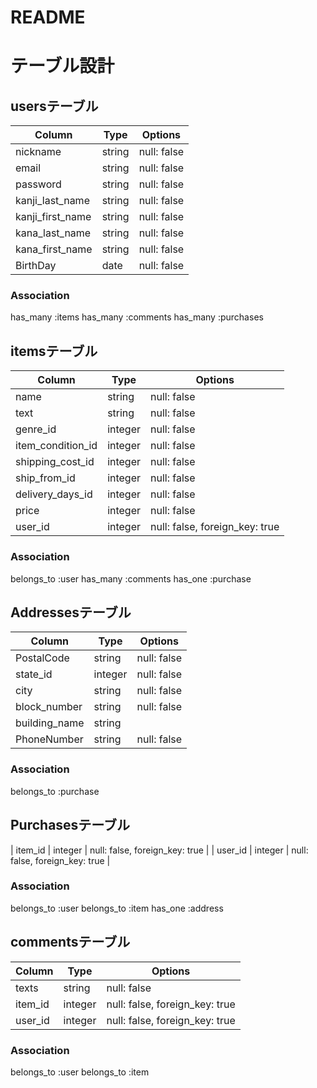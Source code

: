 # README

# テーブル設計

## usersテーブル
| Column            | Type   | Options     |
| ----------------- | ------ | ----------- |
| nickname          | string | null: false |
| email             | string | null: false |
| password          | string | null: false |
| kanji_last_name   | string | null: false |
| kanji_first_name  | string | null: false |
| kana_last_name    | string | null: false |
| kana_first_name   | string | null: false |
| BirthDay          | date   | null: false |

### Association
has_many :items
has_many :comments
has_many :purchases


## itemsテーブル
| Column            | Type    | Options                        |
| ----------------- | ------- | ------------------------------ |
| name              | string  | null: false                    |
| text              | string  | null: false                    |
| genre_id          | integer | null: false                    |
| item_condition_id | integer | null: false                    |
| shipping_cost_id  | integer | null: false                    |
| ship_from_id      | integer | null: false                    |
| delivery_days_id  | integer | null: false                    |
| price             | integer | null: false                    |
| user_id           | integer | null: false, foreign_key: true |

### Association
belongs_to :user
has_many :comments
has_one :purchase


## Addressesテーブル
| Column        | Type    | Options                        |
| ------------- | ------- | ------------------------------ |
| PostalCode    | string  | null: false                    |
| state_id      | integer | null: false                    |
| city          | string  | null: false                    |
| block_number  | string  | null: false                    |
| building_name | string  |                                |
| PhoneNumber   | string  | null: false                    |

### Association
belongs_to :purchase


## Purchasesテーブル
| item_id       | integer | null: false, foreign_key: true |
| user_id       | integer | null: false, foreign_key: true |

### Association
belongs_to :user
belongs_to :item
has_one :address


## commentsテーブル
| Column   | Type    | Options                        |
| -------- | ------- | ------------------------------ |
| texts    | string  | null: false                    |
| item_id  | integer | null: false, foreign_key: true |
| user_id  | integer | null: false, foreign_key: true |

### Association
belongs_to :user
belongs_to :item
